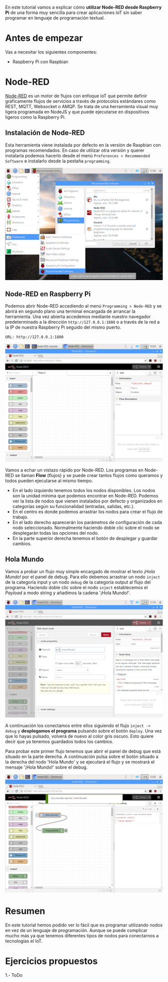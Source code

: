 En este tutorial vamos a explicar cómo **utilizar Node-RED desde Raspberry Pi** de una forma muy sencilla para crear aplicaciones IoT sin saber programar en lenguaje de programación textual.

# Antes de empezar

Vas a necesitar los siguientes componentes:

- Raspberry Pi con Raspbian

# Node-RED

[Node-RED](https://nodered.org/) es un motor de flujos con enfoque IoT que permite definir gráficamente flujos de servicios a través de protocolos estándares como REST, MQTT, Websocket o AMQP. Se trata de una herramienta visual muy ligera programada en NodeJS y que puede ejecutarse en dispositivos ligeros como la Raspberry Pi.

## Instalación de Node-RED

Esta herramienta viene instalada por defecto en la versión de Raspbian con programas recomendados. En caso de utilizar otra versión y querer instalarla podemos hacerlo desde el menú `Preferences > Recommended Software` e instalarlo desde la pestaña `programming`.

![](img/software.png)

## Node-RED en Raspberry Pi

Podemos abrir Node-RED accediendo al menú `Programming > Node-RED` y se abrirá en segundo plano una terminal encargada de arrancar la herramienta. Una vez abierta accedemos mediante nuestro navegador predeterminado a la dirección `http://127.0.0.1:1880` o a través de la red a la IP de nuestra Raspberry Pi seguido del mismo puerto.

```
URL: http://127.0.0.1:1880
```

![](img/node-red.png)

Vamos a echar un vistazo rápido por Node-RED. Los programas en Node-RED se llaman **Flow** (flujos) y se puede crear tantos flujos como queramos y todos pueden ejecutarse al mismo tiempo.

- En el lado izquierdo tenemos todos los nodos disponibles. Los nodos son la unidad mínima que podemos encontrar en Node-RED. Podemos ver la lista de nodos que vienen instalados por defecto y organizados en categorías según su funcionalidad (entradas, salidas, etc.).
- En el centro es donde podemos arrastrar los nodos para crear el flujo de trabajo.
- En el lado derecho aparecerán los parámetros de configuración de cada nodo seleccionado. Normalmente haciendo doble clic sobre el nodo se desplegarán todas las opciones del nodo.
- En la parte superior derecha tenemos el botón de desplegar y guardar cambios.

## Hola Mundo

Vamos a probar un flujo muy simple encargado de mostrar el texto *¡Hola Mundo!* por el panel de debug. Para ello debemos arrastrar un nodo `inject` de la categoría input y un nodo `debug` de la categoría output al flujo del programa. Haciendo doble clic sobre el nodo `inject` establecemos el *Payload* a modo string y añadimos la cadena '¡Hola Mundo!'.

![](img/inject.png)

A continuación los conectamos entre ellos siguiendo el flujo `inject -> debug` y **desplegamos el programa** pulsando sobre el botón `deploy`. Una vez que lo hayas pulsado, volverá de nuevo al color gris oscuro. Esto quiere decir que ya tenemos guardados todos los cambios.

Para probar este primer flujo tenemos que abrir el panel de debug que está situado en la parte derecha. A continuación pulsa sobre el botón situado a la derecha del nodo 'Hola Mundo' y se ejecutará el flujo y se mostrará el mensaje '¡Hola Mundo!' sobre el debug.

![](img/debug.png)

# Resumen

En este tutorial hemos podido ver lo fácil que es programar utilizando nodos en vez de un lenguaje de programación. Aunque se puede complicar mucho más ya que tenemos diferentes tipos de nodos para conectarnos a tecnologías el IoT.

# Ejercicios propuestos

1.- ToDo
